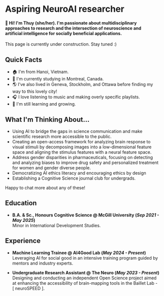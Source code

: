 # Aspiring NeuroAI researcher

#### 👋 Hi! I'm Thuy (she/her). I'm passionate about multidisciplinary approaches to research and the intersection of neuroscience and artificial intelligence for socially beneficial applications.

This page is currently under construction. Stay tuned :)

## Quick Facts
- 🏠 I'm from Hanoi, Vietnam.
- 📍 I'm currently studying in Montreal, Canada.
- 🌎 I’ve also lived in Geneva, Stockholm, and Ottawa before finding my way to this lovely city!
- 🎧 I love listening to music and making overly specific playlists.
- 🌱 I'm still learning and growing. 
  
## What I'm Thinking About...
- Using AI to bridge the gaps in science communication and make scientific research more accessible to the public.
- Creating an open-access framework for analyzing brain response to visual stimuli by decomposing images into a low-dimensional feature space and aligning the stimulus features with a neural feature space.
- Address gender disparities in pharmaceuticals, focusing on detecting and analyzing biases to improve drug safety and personalized treatment for women and gender diverse people.
- Democratizing AI ethics literacy and encouraging ethics by design 
- Establishing a Cognitive Science journal club for undergrads.

Happy to chat more about any of these!

## Education
- **B.A. & Sc., Honours Cognitive Science @ McGill University (_Sep 2021 - May 2025_)**<br />
Minor in International Development Studies.

## Experience
- **Machine Learning Trainee @ AI4Good Lab (_May 2024 - Present_)**<br />
Leveraging AI for social good in an intensive training program guided by mentors and industry experts.

- **Undergraduate Research Assistant @ The Neuro (_May 2023 - Present_)**<br />
Designing and conducting an independent Open Science project aimed at enhancing the accessibility of brain-mapping tools in the Baillet Lab - [ neuroSPEED ].

